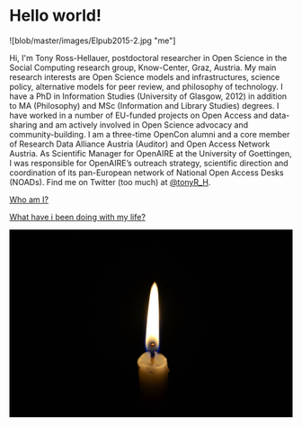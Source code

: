 # Hello world!

![blob/master/images/Elpub2015-2.jpg "me"]

Hi, I'm Tony Ross-Hellauer, postdoctoral researcher in Open Science in the Social Computing research group, Know-Center, Graz, Austria. My main research interests are Open Science models and infrastructures, science policy, alternative models for peer review, and philosophy of technology. I have a PhD in Information Studies (University of Glasgow, 2012) in addition to MA (Philosophy) and MSc (Information and Library Studies) degrees. I have worked in a number of EU-funded projects on Open Access and data-sharing and am actively involved in Open Science advocacy and community-building. I am a three-time OpenCon alumni and a core member of Research Data Alliance Austria (Auditor) and Open Access Network Austria. As Scientific Manager for OpenAIRE at the University of Goettingen, I was responsible for OpenAIRE’s outreach strategy, scientific direction and coordination of its pan-European network of National Open Access Desks (NOADs). Find me on Twitter (too much) at [@tonyR_H](http://twitter.com/tonyR_H).


[Who am I?](about.md "Who am i?")

[What have i been doing with my life?](cv.md "CV")

![Image](/2017-06-26-06-54-45.jpg)
